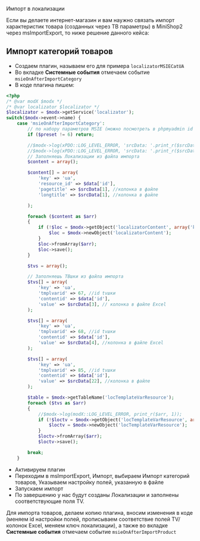 Импорт в локализации

Если вы делаете интернет-магазин и вам наужно связать импорт характеристик товара (созданных через ТВ параметры) в MiniShop2 через msImportExport, то ниже решение данного кейса:

## Импорт категорий товаров

- Создаем плагин, называем его для примера `localizatorMSIECatUA`
- Во вкладке **Системные события** отмечаем событие `msieOnAfterImportCategory`
- В коде плагина пишем:

``` php
<?php
/* @var modX $modx */
/* @var localizator $localizator */
$localizator = $modx->getService('localizator');
switch($modx->event->name) {
    case 'msieOnAfterImportCategory':
        // по набору параметров MSIE (можно посмотреть в phpmyadmin id настройки полей в msImportExport)
        if ($preset != 6) return;

        //$modx->log(xPDO::LOG_LEVEL_ERROR, 'srcData: '.print_r($srcData,1)."\ndestData:".print_r($destData,1)."\ndata:".print_r($data,1));
        //$modx->log(xPDO::LOG_LEVEL_ERROR, 'srcData: '.print_r($srcData,1));
        // Заполняешь Локализации из файла импорта
        $content = array();

        $content[] = array(
            'key' => 'ua',
            'resource_id' => $data['id'],
            'pagetitle' => $srcData[1], //колонка в файле
            'longtitle' => $srcData[1], //колонка в файле

        );

        foreach ($content as $arr)
        {
            if (!$loc = $modx->getObject('localizatorContent', array('key' => $arr['key'], 'resource_id' => $data['id']))){
                $loc = $modx->newObject('localizatorContent');
            }
            $loc->fromArray($arr);
            $loc->save();
        }

        $tvs = array();

        // Заполняешь ТВшки из файла импорта
        $tvs[] = array(
            'key' => 'ua',
            'tmplvarid' => 67, //id tvшки
            'contentid' => $data['id'],
            'value' => $srcData[3], // колонка в файле Excel
        );

        $tvs[] = array(
            'key' => 'ua',
            'tmplvarid' => 68, //id tvшки
            'contentid' => $data['id'],
            'value' => $srcData[4], //колонка в файле Excel
        );

        $tvs[] = array(
            'key' => 'ua',
            'tmplvarid' => 85, //id tvшки
            'contentid' => $data['id'],
            'value' => $srcData[22], //колонка в файле
        );

        $table = $modx->getTableName('locTemplateVarResource');
        foreach ($tvs as $arr)
        {
            //$modx->log(modX::LOG_LEVEL_ERROR, print_r($arr, 1));
            if (!$loctv = $modx->getObject('locTemplateVarResource', array('key' => $arr['key'], 'contentid' => $data['id'], 'tmplvarid' => $arr['tmplvarid']))){
                $loctv = $modx->newObject('locTemplateVarResource');
            }
            $loctv->fromArray($arr);
            $loctv->save();

        break;
    }
```

- Активируем плагин
- Переходим в msImportExport, Импорт, выбираем Импорт категорий товаров, Указываем настройку полей, указанную в файле
- Запускаем импорт
- По завершению у нас будут созданы Локализации и заполнены соответствующие поля TV.

Для импорта товаров, делаем копию плагина, вносим изменения в коде (меняем id настройки полей, прописываем соответствие полей TV/колонок Excel, меняем ключ локализации), а также во вкладке **Системные события** отмечаем событие `msieOnAfterImportProduct`
